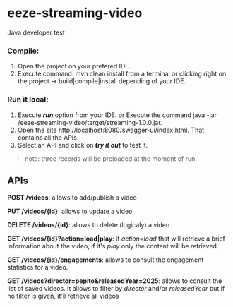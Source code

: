 # eeze-streaming-video
Java developer test

### Compile:
1. Open the project on your prefered IDE.
2. Execute command: mvn clean install from a terminal or clicking right on the project -> build|compile|install depending of your IDE.

### Run it local:
1. Execute ***run*** option from your IDE. or Execute the command java -jar <path>/eeze-streaming-video/target/streaming-1.0.0.jar.
2. Open the site http://localhost:8080/swagger-ui/index.html. That contains all the APIs.
3. Select an API and click on ***try it out*** to test it.
> note: three records will be preloaded at the moment of run.
## APIs
**POST /videos**: allows to add/publish a video

**PUT /videos/{id}**: allows to update a video

**DELETE /videos/{id}**: allows to delete (logicaly) a video

**GET /videos/{id}?action=load|play**: if _action=load_ that will retrieve a brief information about the video, if it's _play_ only the content will be retrieved.

**GET /videos/{id}/engagements**: allows to consult the engagement statistics for a video.

**GET /videos?director=pepito&releasedYear=2025**: allows to consult the list of saved videos. It allows to filter by _director_ and/or _releasedYear_ but if no filter is given, it'll retrieve all videos
   
